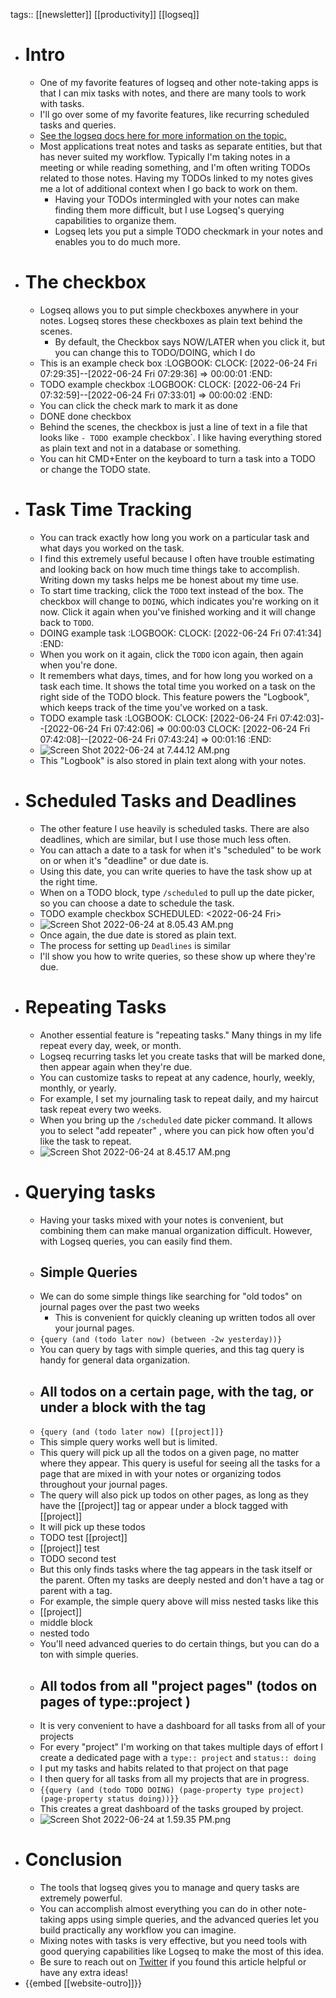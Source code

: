 tags:: [[newsletter]] [[productivity]] [[logseq]]

- # Intro
	- One of my favorite features of logseq and other note-taking apps is that I can mix tasks with notes, and there are many tools to work with tasks.
	- I'll go over some of my favorite features, like recurring scheduled tasks and queries.
	- [See the logseq docs here for more information on the topic.](https://docs.logseq.com/#/page/tasks%20%26%20todos)
	- Most applications treat notes and tasks as separate entities, but that has never suited my workflow. Typically I'm taking notes in a meeting or while reading something, and I'm often writing TODOs related to those notes. Having my TODOs linked to my notes gives me a lot of additional context when I go back to work on them.
		- Having your TODOs intermingled with your notes can make finding them more difficult, but I use Logseq's querying capabilities to organize them.
		- Logseq lets you put a simple TODO checkmark in your notes and enables you to do much more.
- # The checkbox
	- Logseq allows you to put simple checkboxes anywhere in your notes. Logseq stores these checkboxes as plain text behind the scenes.
		- By default, the Checkbox says NOW/LATER when you click it, but you can change this to TODO/DOING, which I do
	- This is an example check box
	  :LOGBOOK:
	  CLOCK: [2022-06-24 Fri 07:29:35]--[2022-06-24 Fri 07:29:36] =>  00:00:01
	  :END:
	- TODO example checkbox
	  :LOGBOOK:
	  CLOCK: [2022-06-24 Fri 07:32:59]--[2022-06-24 Fri 07:33:01] =>  00:00:02
	  :END:
	- You can click the check mark to mark it as done
	- DONE done checkbox
	- Behind the scenes, the checkbox is just a line of text in a file that looks like `- TODO `example checkbox`. I like having everything stored as plain text and not in a database or something.
	- You can hit CMD+Enter on the keyboard to turn a task into a TODO or change the TODO state.
- # Task Time Tracking
	- You can track exactly how long you work on a particular task and what days you worked on the task.
	- I find this extremely useful because I often have trouble estimating and looking back on how much time things take to accomplish. Writing down my tasks helps me be honest about my time use.
	- To start time tracking, click the `TODO` text instead of the box. The checkbox will change to `DOING`, which indicates you're working on it now. Click it again when you've finished working and it will change back to `TODO`.
	- DOING example task
	  :LOGBOOK:
	  CLOCK: [2022-06-24 Fri 07:41:34]
	  :END:
	- When you work on it again, click the `TODO` icon again, then again when you're done.
	- It remembers what days, times, and for how long you worked on a task each time. It shows the total time you worked on a task on the right side of the TODO block. This feature powers the "Logbook", which keeps track of the time you've worked on a task.
	- TODO example task
	  :LOGBOOK:
	  CLOCK: [2022-06-24 Fri 07:42:03]--[2022-06-24 Fri 07:42:06] =>  00:00:03
	  CLOCK: [2022-06-24 Fri 07:42:08]--[2022-06-24 Fri 07:43:24] =>  00:01:16
	  :END:
	- ![Screen Shot 2022-06-24 at 7.44.12 AM.png](../assets/Screen_Shot_2022-06-24_at_7.44.12_AM_1656081911208_0.png)
	- This "Logbook" is also stored in plain text along with your notes.
- # Scheduled Tasks and Deadlines
	- The other feature I use heavily is scheduled tasks. There are also deadlines, which are similar, but I use those much less often.
	- You can attach a date to a task for when it's "scheduled" to be work on or when it's "deadline" or due date is.
	- Using this date, you can write queries to have the task show up at the right time.
	- When on a TODO block, type `/scheduled` to pull up the date picker, so you can choose a date to schedule the task.
	- TODO example checkbox 
	  SCHEDULED: <2022-06-24 Fri>
	- ![Screen Shot 2022-06-24 at 8.05.43 AM.png](../assets/Screen_Shot_2022-06-24_at_8.05.43_AM_1656083171502_0.png)
	- Once again, the due date is stored as plain text.
	- The process for setting up `Deadlines` is similar
	- I'll show you how to write queries, so these show up where they're due.
- # Repeating Tasks
	- Another essential feature is "repeating tasks." Many things in my life repeat every day, week, or month.
	- Logseq recurring tasks let you create tasks that will be marked done, then appear again when they're due.
	- You can customize tasks to repeat at any cadence, hourly, weekly, monthly, or yearly.
	- For example, I set my journaling task to repeat daily, and my haircut task repeat every two weeks.
	- When you bring up the `/scheduled` date picker command. It allows you to select "add repeater" , where you can pick how often you'd like the task to repeat.
	- ![Screen Shot 2022-06-24 at 8.45.17 AM.png](../assets/Screen_Shot_2022-06-24_at_8.45.17_AM_1656085536757_0.png)
- # Querying tasks
	- Having your tasks mixed with your notes is convenient, but combining them can make manual organization difficult. However, with Logseq queries, you can easily find them.
	- ## Simple Queries
	- We can do some simple things like searching for "old todos" on journal pages over the past two weeks
		- This is convenient for quickly cleaning up written todos all over your journal pages.
	- `{query (and (todo later now) (between -2w yesterday))}`
	- You can query by tags with simple queries, and this tag query is handy for general data organization.
	- ## All todos on a certain page, with the tag, or under a block with the tag
	- `{query (and (todo later now) [[project]]}`
	- This simple query works well but is limited.
	- This query will pick up all the todos on a given page, no matter where they appear. This query is useful for seeing all the tasks for a page that are mixed in with your notes or organizing todos throughout your journal pages.
	- The query will also pick up todos on other pages, as long as they have the [[project]] tag or appear under a block tagged with [[project]]
	- It will pick up these todos
	- TODO test [[project]]
	- [[project]] test
	- TODO second test
	- But this only finds tasks where the tag appears in the task itself or the parent. Often my tasks are deeply nested and don't have a tag or parent with a tag.
	- For example, the simple query above will miss nested tasks like this
	- [[project]]
	- middle block
	- nested todo
	- You'll need advanced queries to do certain things, but you can do a ton with simple queries.
	- ## All todos from all "project pages" (todos on pages of type::project )
	- It is very convenient to have a dashboard for all tasks from all of your projects
	- For every "project" I'm working on that takes multiple days of effort I create a dedicated page with a `type:: project` and `status:: doing`
	- I put my tasks and habits related to that project on that page
	- I then query for all tasks from all my projects that are in progress.
	- `{{query (and (todo TODO DOING) (page-property type project) (page-property status doing))}}`
	- This creates a great dashboard of the tasks grouped by project.
	- ![Screen Shot 2022-06-24 at 1.59.35 PM.png](../assets/Screen_Shot_2022-06-24_at_1.59.35_PM_1656104766262_0.png)
- # Conclusion
	- The tools that logseq gives you to manage and query tasks are extremely powerful.
	- You can accomplish almost everything you can do in other note-taking apps using simple queries, and the advanced queries let you build practically any workflow you can imagine.
	- Mixing notes with tasks is very effective, but you need tools with good querying capabilities like Logseq to make the most of this idea.
	- Be sure to reach out on [Twitter](https://twitter.com/Bsunter) if you found this article helpful or have any extra ideas!
- {{embed [[website-outro]]}}